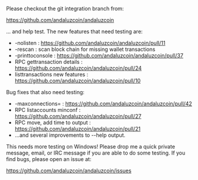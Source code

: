 Please checkout the git integration branch from:

https://github.com/andaluzcoin/andaluzcoin

... and help test.  The new features that need testing are:

* -nolisten : https://github.com/andaluzcoin/andaluzcoin/pull/11
* -rescan : scan block chain for missing wallet transactions
* -printtoconsole : https://github.com/andaluzcoin/andaluzcoin/pull/37
* RPC gettransaction details : https://github.com/andaluzcoin/andaluzcoin/pull/24
* listtransactions new features : https://github.com/andaluzcoin/andaluzcoin/pull/10

Bug fixes that also need testing:

* -maxconnections= : https://github.com/andaluzcoin/andaluzcoin/pull/42
* RPC listaccounts minconf : https://github.com/andaluzcoin/andaluzcoin/pull/27
* RPC move, add time to output : https://github.com/andaluzcoin/andaluzcoin/pull/21
* ...and several improvements to --help output.

This needs more testing on Windows!  Please drop me a quick private message, email, or IRC message if you are able to do some testing.  If you find bugs, please open an issue at:

https://github.com/andaluzcoin/andaluzcoin/issues
